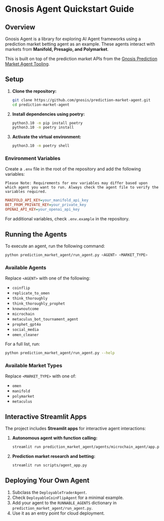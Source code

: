 # Gnosis Agent Quickstart Guide

## Overview
Gnosis Agent is a library for exploring AI Agent frameworks using a prediction market betting agent as an example. These agents interact with markets from **Manifold, Presagio, and Polymarket**.

This is built on top of the prediction market APIs from the [Gnosis Prediction Market Agent Tooling](https://github.com/gnosis/prediction-market-agent-tooling).

## Setup

1. **Clone the repository:**
   ```bash
   git clone https://github.com/gnosis/prediction-market-agent.git
   cd prediction-market-agent
   ```
2. **Install dependencies using poetry:**
   ```bash
   python3.10 -m pip install poetry
   python3.10 -m poetry install
   ```
3. **Activate the virtual environment:**
   ```bash
   python3.10 -m poetry shell
   ```

### Environment Variables
Create a `.env` file in the root of the repository and add the following variables:


    Please Note: Requirements for env variables may differ based upon which agent you want to run. Always check the agent file to verify the variables required.

```ini
MANIFOLD_API_KEY=your_manifold_api_key
BET_FROM_PRIVATE_KEY=your_private_key
OPENAI_API_KEY=your_openai_api_key
```

For additional variables, check `.env.example` in the repository.

## Running the Agents
To execute an agent, run the following command:

```bash
python prediction_market_agent/run_agent.py <AGENT> <MARKET_TYPE>
```

### Available Agents
Replace `<AGENT>` with one of the following:
- `coinflip`
- `replicate_to_omen`
- `think_thoroughly`
- `think_thoroughly_prophet`
- `knownoutcome`
- `microchain`
- `metaculus_bot_tournament_agent`
- `prophet_gpt4o`
- `social_media`
- `omen_cleaner`

For a full list, run:
```bash
python prediction_market_agent/run_agent.py --help
```

### Available Market Types
Replace `<MARKET_TYPE>` with one of:
- `omen`
- `manifold`
- `polymarket`
- `metaculus`

## Interactive Streamlit Apps
The project includes **Streamlit apps** for interactive agent interactions:

1. **Autonomous agent with function calling:**
   ```bash
   streamlit run prediction_market_agent/agents/microchain_agent/app.py
   ```

2. **Prediction market research and betting:**
   ```bash
   streamlit run scripts/agent_app.py
   ```



## Deploying Your Own Agent
1. Subclass the `DeployableTraderAgent`.
2. Check `DeployableCoinFlipAgent` for a minimal example.
3. Add your agent to the `RUNNABLE_AGENTS` dictionary in `prediction_market_agent/run_agent.py`.
4. Use it as an entry point for cloud deployment.


